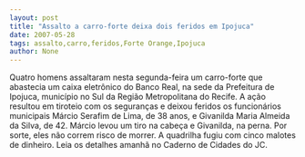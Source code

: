 ```yaml
---
layout: post
title: "Assalto a carro-forte deixa dois feridos em Ipojuca"
date: 2007-05-28
tags: assalto,carro,feridos,Forte Orange,Ipojuca
author: None
---
```

Quatro homens&nbsp;assaltaram nesta segunda-feira um carro-forte que abastecia um caixa eletr&ocirc;nico do Banco Real, na sede da Prefeitura de Ipojuca, munic&iacute;pio no Sul da Regi&atilde;o Metropolitana do Recife.
A a&ccedil;&atilde;o resultou em tiroteio com os seguran&ccedil;as e deixou feridos os funcion&aacute;rios municipais M&aacute;rcio Serafim de Lima, de 38 anos, e Givanilda Maria Almeida da Silva, de&nbsp;42. M&aacute;rcio levou um tiro na cabe&ccedil;a e Givanilda, na perna. Por sorte, eles n&atilde;o correm risco de morrer. A quadrilha fugiu com cinco malotes de dinheiro.
Leia os detalhes amanh&atilde; no Caderno de Cidades do JC. 